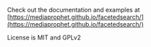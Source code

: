 Check out the documentation and examples at [https://mediaprophet.github.io/facetedsearch/](https://mediaprophet.github.io/facetedsearch/)

License is MIT and GPLv2
